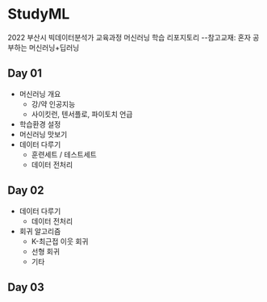 # StudyML
2022 부산시 빅데이터분석가 교육과정 머신러닝 학습 리포지토리
  --참고교재: 혼자 공부하는 머신러닝+딥러닝

## Day 01
- 머신러닝 개요
    - 강/약 인공지능
    - 사이킷런, 텐서플로, 파이토치 언급
- 학습환경 설정
- 머신러닝 맛보기
- 데이터 다루기
  - 훈련세트 / 테스트세트
  - 데이터 전처리

## Day 02
- 데이터 다루기
  - 데이터 전처리
- 회귀 알고리즘
  - K-최근접 이웃 회귀
  - 선형 회귀
  - 기타


## Day 03
